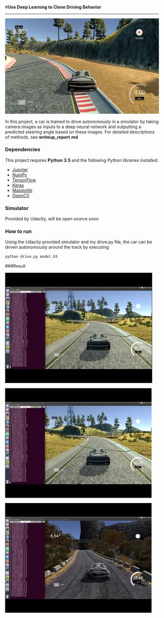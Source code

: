 #**Use Deep Learning to Clone Driving Behavior**

---

![](./images/screen_shot.png)


In this project, a car is trained to drive autonomously in a simulator by taking camera images as inputs to a deep neural network and outputting a predicted steering angle based on these images. For  detailed descriptions of methods, see **writeup_report.md**

### Dependencies

This project requires **Python 3.5** and the following Python libraries installed:

- [Jupyter](http://jupyter.org/)
- [NumPy](http://www.numpy.org/)
- [TensorFlow](http://tensorflow.org)
- [Keras](https://keras.io/)
- [Matplotlib](http://matplotlib.org/)
- [OpenCV](http://opencv.org/)

### Simulator
Provided by Udacity, will be open source soon

### How to run
Using the Udacity provided simulator and my drive.py file, the car can be driven autonomously around the track by executing
```sh
python drive.py model.h5
```

###Result

<a href="http://www.youtube.com/watch?feature=player_embedded&v=ud4JqEngY0Y&t=4s
" target="_blank"><img src=".\images\track_1.png"
alt="IMAGE ALT TEXT HERE" width="480" height="360" border="1" /></a>

[![png](.\images\track_1.png)](https://youtu.be/ud4JqEngY0Y)

[![png](.\images\track_2.png)](https://youtu.be/bPFmJ_luTBU)
